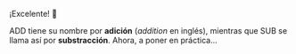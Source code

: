 ¡Excelente! :muscle: 

ADD tiene su nombre por **adición** (_addition_ en inglés), mientras que SUB se llama así por **substracción**. Ahora, a poner en práctica...